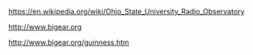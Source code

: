 https://en.wikipedia.org/wiki/Ohio_State_University_Radio_Observatory

http://www.bigear.org

http://www.bigear.org/guinness.htm

